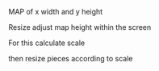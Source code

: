 MAP of x width and y height

Resize adjust map height within the screen

For this calculate scale

then resize pieces according to scale